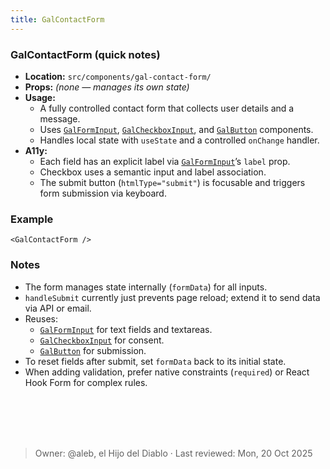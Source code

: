 ```yaml
---
title: GalContactForm
---
```


### GalContactForm (quick notes)
- **Location:** `src/components/gal-contact-form/`
- **Props:** *(none — manages its own state)*
- **Usage:** 
  - A fully controlled contact form that collects user details and a message.
  - Uses [`GalFormInput`](form-input.md), [`GalCheckboxInput`](checkbox-input.md), and [`GalButton`](button.md) components.
  - Handles local state with `useState` and a controlled `onChange` handler.
- **A11y:**
  - Each field has an explicit label via [`GalFormInput`](form-input.md)’s `label` prop.
  - Checkbox uses a semantic input and label association.
  - The submit button (`htmlType="submit"`) is focusable and triggers form submission via keyboard.

### Example
```tsx
<GalContactForm />
```

### Notes
- The form manages state internally (`formData`) for all inputs.
- `handleSubmit` currently just prevents page reload; extend it to send data via API or email.
- Reuses:
    - [`GalFormInput`](form-input.md) for text fields and textareas.
    - [`GalCheckboxInput`](checkbox-input.md) for consent.
    - [`GalButton`](button.md) for submission.
- To reset fields after submit, set `formData` back to its initial state.
- When adding validation, prefer native constraints (`required`) or React Hook Form for complex rules.

<br></br>
<br></br>
> Owner: @aleb, el Hijo del Diablo · Last reviewed: Mon, 20 Oct 2025